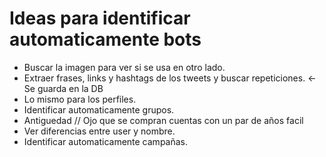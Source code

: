 # Ideas para identificar automaticamente bots

* Buscar la imagen para ver si se usa en otro lado.
* Extraer frases, links y hashtags de los tweets y buscar repeticiones. <- Se guarda en la DB
* Lo mismo para los perfiles.
* Identificar automaticamente grupos.
* Antiguedad // Ojo que se compran cuentas con un par de años facil
* Ver diferencias entre user y nombre.
* Identificar automaticamente campañas.
